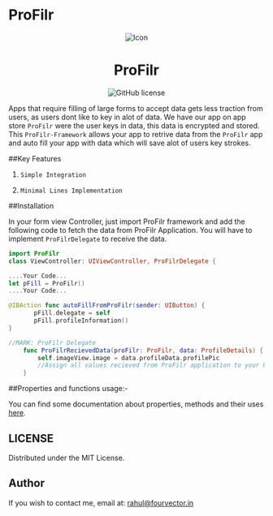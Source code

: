 # ProFilr
<p align="center">
<img src="https://github.com/rahulbelekar/ProFilr/blob/master/Resources/Icon.png" alt="Icon"/>
</p>
<H1 align="center">ProFilr</H1>
<p align="center">
<img src="https://github.com/rahulbelekar/ProFilr/blob/master/Resources/License.svg"
alt="GitHub license"/>

Apps that require filling of large forms to accept data gets less traction from users, as users dont like to key in alot of data. We have our app on app store `ProFilr` were the user keys in data, this data is encrypted and stored. This `ProFilr-Framework` allows your app to retrive data from the `ProFilr` app and auto fill your app with data which will save alot of users key strokes.


##Key Features

1) `Simple Integration`

2) `Minimal Lines Implementation`

##Installation

In your form view Controller, just import ProFilr framework and add the following code to fetch the data from ProFilr Application. You will have to implement `ProFilrDelegate` to receive the data.

```swift
import ProFilr
class ViewController: UIViewController, ProFilrDelegate {

....Your Code...
let pFill = ProFilr()
....Your Code...

@IBAction func autoFillFromProFilr(sender: UIButton) {
       pFill.delegate = self
       pFill.profileInformation()
}

//MARK: ProFilr Delegate
    func ProFilrRecievedData(proFilr: ProFilr, data: ProfileDetails) {
        self.imageView.image = data.profileData.profilePic
        //Assign all values recieved from ProFilr application to your UI objects
    }
```

##Properties and functions usage:-

You can find some documentation about properties, methods and their uses [here]().


LICENSE
---
Distributed under the MIT License.

Author
---
If you wish to contact me, email at: rahul@fourvector.in
